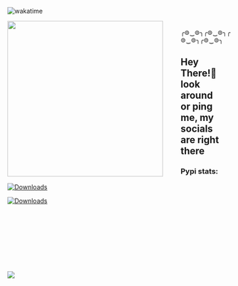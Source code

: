 ![wakatime](https://wakatime.com/badge/user/55371951-4e93-4e10-8162-234ba1fe4d3e.svg)


<p><img src="https://media.tenor.com/S2rXJ3noU_MAAAAi/scp-079.gif" align="left" width="350px" style="margin-right: 20px; padding-right: 20px;"> 

<br>
╭⊚‿⊚╮╭⊚‿⊚╮╭⊚‿⊚╮╭⊚‿⊚╮
<br>
</p>

<h2 style="margin-right: 20px;">Hey There!👋<br> look around or ping me, my socials are right there</h2></p>


<h3>Pypi stats:</h3>

[![Downloads](https://static.pepy.tech/personalized-badge/yenepaypy?period=total&units=none&left_color=grey&right_color=blue&left_text=YenepayPY)](https://pepy.tech/project/yenepaypy)

[![Downloads](https://static.pepy.tech/personalized-badge/poept?period=total&units=abbreviation&left_color=grey&right_color=blue&left_text=PoePT)](https://pepy.tech/project/poept)


<br>

<br>

<br>

<br>

<br>

<br>

<br>

<br>

<img align="center" src="https://github-readme-stats-sigma-five.vercel.app/api/top-langs/?username=saikyo0&theme=react&line_height=40&hide=css"/>
